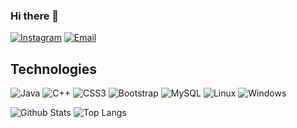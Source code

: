 
### Hi there 👋


[![Instagram](https://img.shields.io/badge/Instagram-%23E4405F.svg?style=for-the-badge&logo=Instagram&logoColor=white)](https://www.instagram.com/rn_pu_ji)
[![Email](https://img.shields.io/badge/Gmail-D14836?style=for-the-badge&logo=gmail&logoColor=white)](mailto:pujisantoso.tg@gmail.com)


## Technologies

![Java](https://img.shields.io/badge/java-%23ED8B00.svg?style=for-the-badge&logo=openjdk&logoColor=white)
![C++](https://img.shields.io/badge/-C++-00599C?style=flat-square&logo=c)
![CSS3](https://img.shields.io/badge/-CSS3-1572B6?style=flat-square&logo=css3)
![Bootstrap](https://img.shields.io/badge/-Bootstrap-563D7C?style=flat-square&logo=bootstrap)
![MySQL](https://img.shields.io/badge/-MySQL-black?style=flat-square&logo=mysql)
![Linux](https://img.shields.io/badge/Linux-FCC624?style=for-the-badge&logo=linux&logoColor=black)
![Windows](https://img.shields.io/badge/Windows-0078D6?style=for-the-badge&logo=windows&logoColor=white)

![Github Stats](https://github-readme-stats.vercel.app/api?username=PujiSix&count_private=true&show_icons=true&include_all_commits=true)
![Top Langs](https://github-readme-stats.vercel.app/api/top-langs/?username=PujiSix&hide=TeX&layout=compact)
